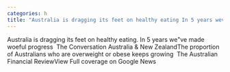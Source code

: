 ```yaml
---
categories: h
title: "Australia is dragging its feet on healthy eating In 5 years weve made woeful progress  The Conversation Australia  New Zealand"
---
```

Australia is dragging its feet on healthy eating. In 5 years we"ve made woeful progress&nbsp;&nbsp;The Conversation Australia & New ZealandThe proportion of Australians who are overweight or obese keeps growing&nbsp;&nbsp;The Australian Financial ReviewView Full coverage on Google News
